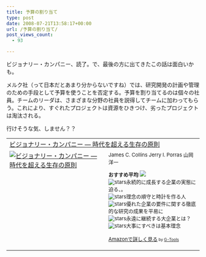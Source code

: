 ```yaml
---
title: 予算の割り当て
type: post
date: 2008-07-21T13:58:17+00:00
url: /予算の割り当て/
post_views_count:
  - 93

---
```

ビジョナリー・カンパニー、読了。で、最後の方に出てきたこの話は面白いかも。

メルク社（って日本だとあまり分からないですね）では、研究開発の計画や管理のための手段として予算を使うことを否定する。予算を割り当てるのは個々の社員。チームのリーダは、さまざまな分野の社員を説得してチームに加わってもらう。これにより、すぐれたプロジェクトは資源をひきつけ、劣ったプロジェクトは淘汰される。

行けそうな気、しません？？

<table cellpadding="5" border="0">
  <tr>
    <td colspan="2">
      <a href="http://www.amazon.co.jp/%E3%83%93%E3%82%B8%E3%83%A7%E3%83%8A%E3%83%AA%E3%83%BC%E3%83%BB%E3%82%AB%E3%83%B3%E3%83%91%E3%83%8B%E3%83%BC-%E2%80%95-%E6%99%82%E4%BB%A3%E3%82%92%E8%B6%85%E3%81%88%E3%82%8B%E7%94%9F%E5%AD%98%E3%81%AE%E5%8E%9F%E5%89%87-%E3%82%B8%E3%82%A7%E3%83%BC%E3%83%A0%E3%82%BA%E3%83%BBC-%E3%82%B3%E3%83%AA%E3%83%B3%E3%82%BA/dp/4822740315%3FSubscriptionId%3D0G91FPYVW6ZGWBH4Y9G2%26tag%3Dkonnokiyotaka-22%26linkCode%3Dxm2%26camp%3D2025%26creative%3D165953%26creativeASIN%3D4822740315" target="_blank">ビジョナリー・カンパニー ― 時代を超える生存の原則</a><img height="1" alt="" src="http://www.assoc-amazon.jp/e/ir?t=konnokiyotaka-22&l=ur2&o=9" width="1" border="0" />
    </td>
  </tr>
  
  <tr>
    <td valign="top">
      <a href="http://www.amazon.co.jp/%E3%83%93%E3%82%B8%E3%83%A7%E3%83%8A%E3%83%AA%E3%83%BC%E3%83%BB%E3%82%AB%E3%83%B3%E3%83%91%E3%83%8B%E3%83%BC-%E2%80%95-%E6%99%82%E4%BB%A3%E3%82%92%E8%B6%85%E3%81%88%E3%82%8B%E7%94%9F%E5%AD%98%E3%81%AE%E5%8E%9F%E5%89%87-%E3%82%B8%E3%82%A7%E3%83%BC%E3%83%A0%E3%82%BA%E3%83%BBC-%E3%82%B3%E3%83%AA%E3%83%B3%E3%82%BA/dp/4822740315%3FSubscriptionId%3D0G91FPYVW6ZGWBH4Y9G2%26tag%3Dkonnokiyotaka-22%26linkCode%3Dxm2%26camp%3D2025%26creative%3D165953%26creativeASIN%3D4822740315" target="_blank"><img alt="ビジョナリー・カンパニー ― 時代を超える生存の原則" src="https://i0.wp.com/ecx.images-amazon.com/images/I/41WE7XXCGJL._SL160_.jpg" border="0" data-recalc-dims="1" /></a>
    </td>
    <td valign="top">
      <font size="-1">James C. Collins Jerry I. Porras 山岡 洋一 </p>
      <p>
        <strong>おすすめ平均</strong> <img src="https://i2.wp.com/g-images.amazon.com/images/G/01/detail/stars-4-5.gif" data-recalc-dims="1" /><br /><img alt="stars" src="https://i1.wp.com/g-images.amazon.com/images/G/01/detail/stars-5-0.gif" data-recalc-dims="1" />永続的に成長する企業の実態に迫る、。<br /><img alt="stars" src="https://i2.wp.com/g-images.amazon.com/images/G/01/detail/stars-4-0.gif" data-recalc-dims="1" />理念の順守と時計を作る人<br /><img alt="stars" src="https://i1.wp.com/g-images.amazon.com/images/G/01/detail/stars-5-0.gif" data-recalc-dims="1" />優れた企業の要件に関する徹底的な研究の成果を平易に<br /><img alt="stars" src="https://i1.wp.com/g-images.amazon.com/images/G/01/detail/stars-5-0.gif" data-recalc-dims="1" />永遠に継続する大企業とは？<br /><img alt="stars" src="https://i2.wp.com/g-images.amazon.com/images/G/01/detail/stars-4-0.gif" data-recalc-dims="1" />大事にすべきは基本理念
      </p>
      <p>
        <a href="http://www.amazon.co.jp/%E3%83%93%E3%82%B8%E3%83%A7%E3%83%8A%E3%83%AA%E3%83%BC%E3%83%BB%E3%82%AB%E3%83%B3%E3%83%91%E3%83%8B%E3%83%BC-%E2%80%95-%E6%99%82%E4%BB%A3%E3%82%92%E8%B6%85%E3%81%88%E3%82%8B%E7%94%9F%E5%AD%98%E3%81%AE%E5%8E%9F%E5%89%87-%E3%82%B8%E3%82%A7%E3%83%BC%E3%83%A0%E3%82%BA%E3%83%BBC-%E3%82%B3%E3%83%AA%E3%83%B3%E3%82%BA/dp/4822740315%3FSubscriptionId%3D0G91FPYVW6ZGWBH4Y9G2%26tag%3Dkonnokiyotaka-22%26linkCode%3Dxm2%26camp%3D2025%26creative%3D165953%26creativeASIN%3D4822740315" target="_blank">Amazonで詳しく見る</a></font><font size="-2"> by <a href="http://www.goodpic.com/mt/aws/index.html">G-Tools</a></font></td> </tr> </tbody> </table>